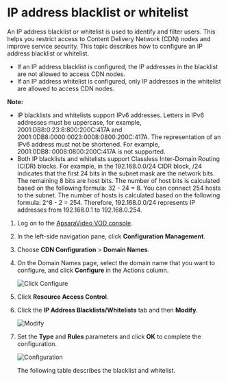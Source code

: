 # IP address blacklist or whitelist

An IP address blacklist or whitelist is used to identify and filter users. This helps you restrict access to Content Delivery Network \(CDN\) nodes and improve service security. This topic describes how to configure an IP address blacklist or whitelist.

-   If an IP address blacklist is configured, the IP addresses in the blacklist are not allowed to access CDN nodes.
-   If an IP address whitelist is configured, only IP addresses in the whitelist are allowed to access CDN nodes.

**Note:**

-   IP blacklists and whitelists support IPv6 addresses. Letters in IPv6 addresses must be uppercase, for example, 2001:DB8:0:23:8:800:200C:417A and 2001:0DB8:0000:0023:0008:0800:200C:417A. The representation of an IPv6 address must not be shortened. For example, 2001:0DB8::0008:0800:200C:417A is not supported.
-   Both IP blacklists and whitelists support Classless Inter-Domain Routing \(CIDR\) blocks. For example, in the 192.168.0.0/24 CIDR block, /24 indicates that the first 24 bits in the subnet mask are the network bits. The remaining 8 bits are host bits. The number of host bits is calculated based on the following formula: 32 - 24 = 8. You can connect 254 hosts to the subnet. The number of hosts is calculated based on the following formula: 2^8 - 2 = 254. Therefore, 192.168.0.0/24 represents IP addresses from 192.168.0.1 to 192.168.0.254.

1.  Log on to the [ApsaraVideo VOD console](https://vod.console.aliyun.com/).

2.  In the left-side navigation pane, click **Configuration Management**.

3.  Choose **CDN Configuration** \> **Domain Names**.

4.  On the Domain Names page, select the domain name that you want to configure, and click **Configure** in the Actions column.

    ![Click Configure](https://static-aliyun-doc.oss-accelerate.aliyuncs.com/assets/img/en-US/2585068061/p180549.png)

5.  Click **Resource Access Control**.

6.  Click the **IP Address Blacklists/Whitelists** tab and then **Modify**.

    ![Modify](https://static-aliyun-doc.oss-accelerate.aliyuncs.com/assets/img/en-US/8934888061/p181720.png)

7.  Set the **Type** and **Rules** parameters and click **OK** to complete the configuration.

    ![Configuration](https://static-aliyun-doc.oss-accelerate.aliyuncs.com/assets/img/en-US/8934888061/p181721.png)

    The following table describes the blacklist and whitelist.


